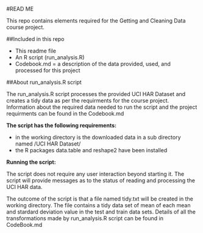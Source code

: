 #READ ME

This repo contains elements required for the Getting and Cleaning Data course project. 

##Included in this repo

- This readme file
- An R script (run_analysis.R)
- Codebook.md = a description of the data provided, used, and processed for this project

##About run_analysis.R script

The run_analysis.R script processes the provided UCI HAR Dataset and creates a tidy data as per the requirments for the course project. Information about the required data needed to run the script and the project requirments can be found in the Codebook.md

**The script has the following requirements:**

- in the working directory is the downloaded data in a sub directory named /UCI HAR Dataset/
- the R packages data.table and reshape2 have been installed

**Running the script:**

The script does not require any user interaction beyond starting it. The script will provide messages as to the status of reading and processing the UCI HAR data.  

The outcome of the script is that a file named tidy.txt will be created in the working directory. The file contains a tidy data set of mean of each mean and stardard deviation value in the test and train data sets.  Details of all the transformations made by run_analysis.R script can be found in CodeBook.md



